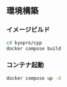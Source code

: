 ## 環境構築

### イメージビルド

```sh
cd kyopro/cpp
docker compose build
```

### コンテナ起動

```sh
docker compose up -d
```
